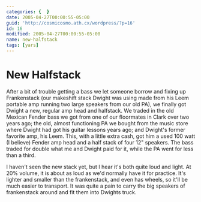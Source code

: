 ```yaml
---
categories: {  }
date: 2005-04-27T00:00:55-05:00
guid: 'http://cosmicosmo.ath.cx/wordpress/?p=16'
id: 16
modified: 2005-04-27T00:00:55-05:00
name: new-halfstack
tags: [yars]
---
```


New Halfstack
=============

After a bit of trouble getting a bass we let someone borrow and fixing up Frankenstack (our makeshift stack Dwight was using made from his Leem portable amp running two large speakers from our old PA), we finally got Dwight a new, regular amp head and halfstack.  We traded in the old Mexican Fender bass we got from one of our floormates in Clark over two years ago; the old, almost functioning PA we bought from the music store where Dwight had got his guitar lessons years ago;  and Dwight's former favorite amp, his Leem.  This, with a little extra cash, got him a used 100 watt (I believe) Fender amp head and a half stack of four 12" speakers.  The bass traded for double what me and Dwight paid for it, while the PA went for less than a third.

I haven't seen the new stack yet, but I hear it's both quite loud and light.  At 20% volume, it is about as loud as we'd normally have it for practice.  It's lighter and smaller than the frankenstack, and even has wheels, so it'll be much easier to transport.  It was quite a pain to carry the big speakers of frankenstack around and fit them into Dwights truck.
